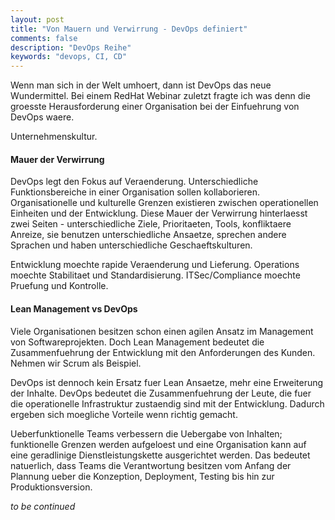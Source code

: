 ```yaml
---
layout: post
title: "Von Mauern und Verwirrung - DevOps definiert"
comments: false
description: "DevOps Reihe"
keywords: "devops, CI, CD"
---
```


Wenn man sich in der Welt umhoert, dann ist DevOps das neue Wundermittel. Bei einem RedHat Webinar zuletzt fragte ich was denn die groesste Herausforderung einer Organisation bei der Einfuehrung von DevOps waere. 

Unternehmenskultur.

#### Mauer der Verwirrung 

DevOps legt den Fokus auf Veraenderung. Unterschiedliche Funktionsbereiche in einer Organisation sollen kollaborieren. Organisationelle und kulturelle Grenzen existieren zwischen operationellen Einheiten und der Entwicklung. Diese Mauer der Verwirrung hinterlaesst zwei Seiten - unterschiedliche Ziele, Prioritaeten, Tools, konfliktaere Anreize, sie benutzen unterschiedliche Ansaetze, sprechen andere Sprachen und haben unterschiedliche Geschaeftskulturen.

Entwicklung moechte rapide Veraenderung und Lieferung.
Operations moechte Stabilitaet und Standardisierung.
ITSec/Compliance moechte Pruefung und Kontrolle.

#### Lean Management vs DevOps

Viele Organisationen besitzen schon einen agilen Ansatz im Management von Softwareprojekten. Doch Lean Management bedeutet die Zusammenfuehrung der Entwicklung mit den Anforderungen des Kunden. Nehmen wir Scrum als Beispiel.

DevOps ist dennoch kein Ersatz fuer Lean Ansaetze, mehr eine Erweiterung der Inhalte. DevOps bedeutet die Zusammenfuehrung der Leute, die fuer die operationelle Infrastruktur zustaendig sind mit der Entwicklung. Dadurch ergeben sich moegliche Vorteile wenn richtig gemacht.

Ueberfunktionelle Teams verbessern die Uebergabe von Inhalten; funktionelle Grenzen werden aufgeloest und eine Organisation kann auf eine geradlinige Dienstleistungskette ausgerichtet werden. Das bedeutet natuerlich, dass Teams die Verantwortung besitzen vom Anfang der Plannung ueber die Konzeption, Deployment, Testing bis hin zur Produktionsversion.

_to be continued_


